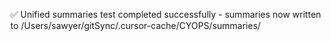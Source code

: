 ✅ Unified summaries test completed successfully - summaries now written to /Users/sawyer/gitSync/.cursor-cache/CYOPS/summaries/
